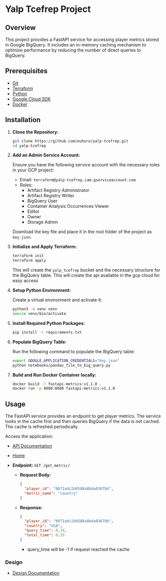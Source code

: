 # Yalp Tcefrep Project

## Overview

This project provides a FastAPI service for accessing player metrics stored in Google BigQuery. It includes an in-memory caching mechanism to optimize performance by reducing the number of direct queries to BigQuery.

## Prerequisites

- [Git](https://git-scm.com/)
- [Terraform](https://www.terraform.io/)
- [Python](https://www.python.org/downloads/)
- [Google Cloud SDK](https://cloud.google.com/sdk/docs/install)
- [Docker](https://www.docker.com/products/docker-desktop)

## Installation

1. **Clone the Repository:**

    ```bash
    git clone https://github.com/euhoro/yalp-tcefrep.git
    cd yalp-tcefrep
    ```

2. **Add an Admin Service Account:**

    Ensure you have the following service account with the necessary roles in your GCP project:
    
    - Email: `terraform@yalp-tcefrep.iam.gserviceaccount.com`
    - Roles:
      - Artifact Registry Administrator
      - Artifact Registry Writer
      - BigQuery User
      - Container Analysis Occurrences Viewer
      - Editor
      - Owner
      - Storage Admin

    Download the key file and place it in the root folder of the project as `key.json`.

3. **Initialize and Apply Terraform:**

    ```bash
    terraform init
    terraform apply
    ```

    This will create the `yalp_tcefrep` bucket and the necessary structure for the BigQuery table.
    This will create the api available in the gcp cloud for easy access 

4. **Setup Python Environment:**

    Create a virtual environment and activate it:

    ```bash
    python3 -m venv venv
    source venv/bin/activate
    ```

5. **Install Required Python Packages:**

    ```bash
    pip install -r requirements.txt
    ```

6. **Populate BigQuery Table:**

    Run the following command to populate the BigQuery table:

    ```bash
    export GOOGLE_APPLICATION_CREDENTIALS="key.json"
    python notebooks/pandas_file_to_big_query.py
    ```

7. **Build and Run Docker Container locally:**

    ```bash
    docker build -t fastapi-metrics:v1.1.0 .
    docker run -p 8080:8080 fastapi-metrics:v1.1.0
    ```

## Usage

The FastAPI service provides an endpoint to get player metrics. The service looks in the cache first and then queries BigQuery if the data is not cached. The cache is refreshed periodically.

Access the application:
   - [API Documentation](http://127.0.0.1:8000/docs)
   - [Home](http://127.0.0.1:8000)

- **Endpoint:** `GET /get_metric/`

   - **Request Body:**
       ```json
       {
         "player_id": "6671adc2dd588a8bda0367bb",
         "metric_name": "country"
       }
       ```

   - **Response:**
       ```json
       {
         "player_id": "6671adc2dd588a8bda0367bb",
         "country": "USA",
         "query_time": 0.34,
         "total_time": 0.35
       }
       ```
     * query_time will be -1 if request reached the cache

### Design 
- [Design Documentation](https://github.com/euhoro/yalp_tcefrep/blob/main/DESIGN.md)

